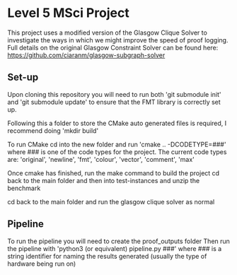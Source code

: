 Level 5 MSci Project
===========================

This project uses a modified version of the Glasgow Clique Solver to investigate the ways in which we might improve the speed of proof logging.
Full details on the original Glasgow Constraint Solver can be found here: https://github.com/ciaranm/glasgow-subgraph-solver

Set-up
---------
Upon cloning this repository you will need to run both 'git submodule init' and 'git submodule update' to ensure that the FMT library is correctly set up.

Following this a folder to store the CMake auto generated files is required, I recommend doing 'mkdir build'

To run CMake cd into the new folder and run 'cmake .. -DCODETYPE=###' where ### is one of the code types for the project.
The current code types are: 'original', 'newline', 'fmt', 'colour', 'vector', 'comment', 'max'

Once cmake has finished, run the make command to build the project
cd back to the main folder and then into test-instances and unzip the benchmark

cd back to the main folder and run the glasgow clique solver as normal

Pipeline
---------
To run the pipeline you will need to create the proof_outputs folder
Then run the pipeline with 'python3 (or equivalent) pipeline.py ###' where ### is a string identifier for naming the results generated (usually the type of hardware being run on) 

<!-- vim: set tw=100 spell spelllang=en : -->
